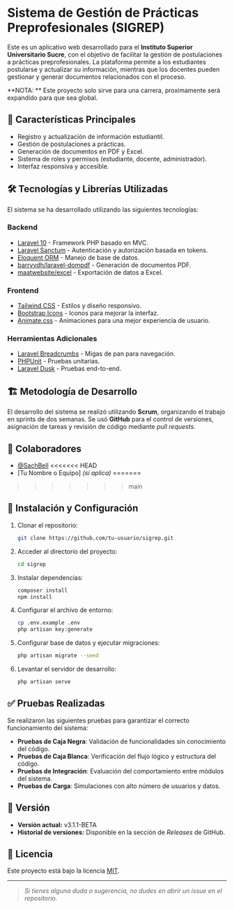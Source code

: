 # Sistema de Gestión de Prácticas Preprofesionales (SIGREP)

Este es un aplicativo web desarrollado para el **Instituto Superior Universitario Sucre**, con el objetivo de facilitar la gestión de postulaciones a prácticas preprofesionales. La plataforma permite a los estudiantes postularse y actualizar su información, mientras que los docentes pueden gestionar y generar documentos relacionados con el proceso.

**NOTA: ** Este proyecto solo sirve para una carrera, proximamente será expandido para que sea global.

## 📌 Características Principales
- Registro y actualización de información estudiantil.
- Gestión de postulaciones a prácticas.
- Generación de documentos en PDF y Excel.
- Sistema de roles y permisos (estudiante, docente, administrador).
- Interfaz responsiva y accesible.

## 🛠 Tecnologías y Librerías Utilizadas
El sistema se ha desarrollado utilizando las siguientes tecnologías:

### **Backend**
- [Laravel 10](https://laravel.com/) - Framework PHP basado en MVC.
- [Laravel Sanctum](https://laravel.com/docs/10.x/sanctum) - Autenticación y autorización basada en tokens.
- [Eloquent ORM](https://laravel.com/docs/10.x/eloquent) - Manejo de base de datos.
- [barryvdh/laravel-dompdf](https://github.com/barryvdh/laravel-dompdf) - Generación de documentos PDF.
- [maatwebsite/excel](https://laravel-excel.com/) - Exportación de datos a Excel.

### **Frontend**
- [Tailwind CSS](https://tailwindcss.com/) - Estilos y diseño responsivo.
- [Bootstrap Icons](https://icons.getbootstrap.com/) - Iconos para mejorar la interfaz.
- [Animate.css](https://animate.style/) - Animaciones para una mejor experiencia de usuario.

### **Herramientas Adicionales**
- [Laravel Breadcrumbs](https://github.com/diglactic/laravel-breadcrumbs) - Migas de pan para navegación.
- [PHPUnit](https://phpunit.de/) - Pruebas unitarias.
- [Laravel Dusk](https://laravel.com/docs/10.x/dusk) - Pruebas end-to-end.

## 🏗 Metodología de Desarrollo
El desarrollo del sistema se realizó utilizando **Scrum**, organizando el trabajo en sprints de dos semanas. Se usó **GitHub** para el control de versiones, asignación de tareas y revisión de código mediante _pull requests_.

## 👥 Colaboradores
- [@SachBell](https://www.github.com/SachBell)
<<<<<<< HEAD
- [Tu Nombre o Equipo] *(si aplica)*
=======
>>>>>>> main

## 📝 Instalación y Configuración
1. Clonar el repositorio:
   ```bash
   git clone https://github.com/tu-usuario/sigrep.git
   ```
2. Acceder al directorio del proyecto:
   ```bash
   cd sigrep
   ```
3. Instalar dependencias:
   ```bash
   composer install
   npm install
   ```
4. Configurar el archivo de entorno:
   ```bash
   cp .env.example .env
   php artisan key:generate
   ```
5. Configurar base de datos y ejecutar migraciones:
   ```bash
   php artisan migrate --seed
   ```
6. Levantar el servidor de desarrollo:
   ```bash
   php artisan serve
   ```

## ✅ Pruebas Realizadas
Se realizaron las siguientes pruebas para garantizar el correcto funcionamiento del sistema:
- **Pruebas de Caja Negra**: Validación de funcionalidades sin conocimiento del código.
- **Pruebas de Caja Blanca**: Verificación del flujo lógico y estructura del código.
- **Pruebas de Integración**: Evaluación del comportamiento entre módulos del sistema.
- **Pruebas de Carga**: Simulaciones con alto número de usuarios y datos.

## 📌 Versión
- **Versión actual:** v3.1.1-BETA
- **Historial de versiones:** Disponible en la sección de _Releases_ de GitHub.

## 📄 Licencia
Este proyecto está bajo la licencia [MIT](LICENSE).

---
> *Si tienes alguna duda o sugerencia, no dudes en abrir un _issue_ en el repositorio.*
